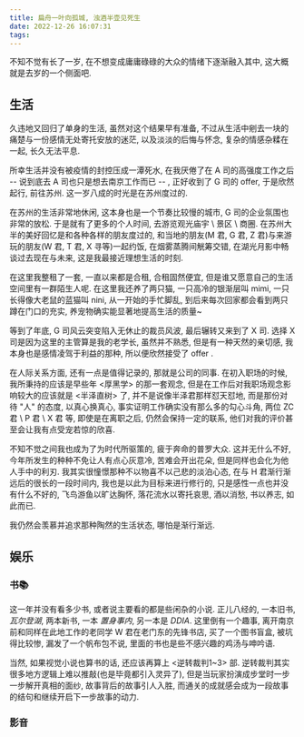 ```yaml
---
title: 扁舟一叶向孤城, 浊酒半壶见死生
date: 2022-12-26 16:07:31
tags:
---
```


不知不觉有长了一岁, 在不想变成庸庸碌碌的大众的情绪下逐渐融入其中, 这大概就是去岁的一个侧面吧.

<!-- more -->

## 生活

久违地又回归了单身的生活, 虽然对这个结果早有准备, 不过从生活中剜去一块的痛楚与一份感情无处寄托安放的迷茫, 以及淡淡的后悔与怀念, 复杂的情感杂糅在一起, 长久无法平息.  

所幸生活并没有被疫情的封控压成一潭死水, 在我厌倦了在 A 司的高强度工作之后 -- 说到底去 A 司也只是想去南京工作而已 -- , 正好收到了 G 司的 offer, 于是欣然起行, 前往苏州. 这一岁八成的时光是在苏州度过的.  

在苏州的生活非常地休闲, 这本身也是一个节奏比较慢的城市, G 司的企业氛围也非常的放松. 于是就有了更多的个人时间, 去游览观光庙宇 \ 景区 \ 商圈. 在苏州大半的美好回忆是和各种各样的朋友度过的, 和当地的朋友(M 君, G 君, Z 君)与来游玩的朋友(W 君, T 君, X 寻等)一起约饭, 在烟雾蒸腾间觥筹交错, 在湖光月影中畅谈过去现在与未来, 这是我最接近理想生活的时刻.  

在这里我整租了一套, 一直以来都是合租, 合租固然便宜, 但是谁又愿意自己的生活空间里有一群陌生人呢. 在这里我还养了两只猫, 一只高冷的银渐层叫 mimi, 一只长得像大老鼠的蓝猫叫 nini, 从一开始的手忙脚乱, 到后来每次回家都会看到两只蹲在门口的充实, 养宠物确实能显著地提高生活的质量~  

等到了年底, G 司风云突变陷入无休止的裁员风波, 最后辗转又来到了 X 司. 选择 X 司是因为这里的主管算是我的老学长, 虽然并不熟悉, 但是有一种天然的亲切感, 我本身也是感情凌驾于利益的那种, 所以便欣然接受了 offer .  

在人际关系方面, 还有一点是值得记录的, 那就是公司的同事. 在初入职场的时候, 我所秉持的应该是早些年 <厚黑学> 的那一套观念, 但是在工作后对我职场观念影响较大的应该就是 <半泽直树> 了, 并不是说像半泽君那样怼天怼地, 而是那份对待 "人" 的态度, 以真心换真心, 事实证明工作确实没有那么多的勾心斗角, 两位 ZC 君 \ P 君 \ X 君 等, 即使是在离职之后, 仍然会保持一定的联系, 他们对我的评价甚至会让我有点受宠若惊的欣喜.  

不知不觉之间我也成为了为时代所驱策的, 疲于奔命的普罗大众. 这并无什么不好, 今年所发生的种种不免让人有点心灰意冷, 苦难会开出花朵, 但是同样也会化为他人手中的利刃. 我其实很憧憬那种不以物喜不以己悲的淡泊心态, 在与 H 君渐行渐远后的很长的一段时间内, 我也是以此为目标来进行修行的, 只是感性一点也并没有什么不好的, 飞鸟游鱼以旷达胸怀, 落花流水以寄托哀思, 酒以消愁, 书以养志, 如此而已.

我仍然会羡慕并追求那种陶然的生活状态, 哪怕是渐行渐远.

## 娱乐

### 书📚

这一年并没有看多少书, 或者说主要看的都是些闲杂的小说. 正儿八经的, 一本旧书, *瓦尔登湖*, 两本新书, 一本 *置身事内*, 另一本是 *DDIA*. 这里倒有一个趣事, 离开南京前和同样在此地工作的老同学 W 君在老门东的先锋书店, 买了一个图书盲盒, 被坑得比较惨, 漏发了一个帆布包不说, 里面的书也是些不感兴趣的鸡汤与呻吟语.  

当然, 如果视觉小说也算书的话, 还应该再算上 <逆转裁判1~3> 部. 逆转裁判其实很多地方逻辑上难以推敲(也是毕竟都引入灵异了), 但是当玩家扮演成步堂时一步一步解开真相的面纱, 故事背后的故事引人入胜, 而通关的成就感会成为一段故事的结句和继续开启下一步故事的动力.  

### 影音
